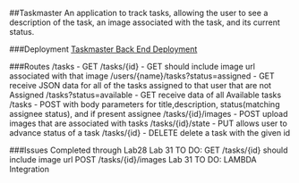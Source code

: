 ##Taskmaster
An application to track tasks, allowing the user to see a description of the task, an image associated with the task,
 and its current status.

###Deployment
[Taskmaster Back End Deployment](taskmastereb-dev.us-west-2.elasticbeanstalk.com)

###Routes
    /tasks            - GET
    /tasks/{id}       - GET should include image url associated with that image
    /users/{name}/tasks?status=assigned
                      - GET receive JSON data for all of the tasks assigned to that user that are not Assigned
    /tasks?status=available
                      - GET receive data of all Available tasks
    /tasks            - POST with body parameters for title,description, status(matching assignee status), and if present assignee
    /tasks/{id}/images
                      - POST upload images that are associated with tasks
    /tasks/{id}/state - PUT allows user to advance status of a task
    /tasks/{id}       - DELETE delete a task with the given id
                      
     
                      

###Issues
Completed through Lab28
Lab 31
TO DO: 
    GET  /tasks/{id} should include image url
    POST /tasks/{id}/images
Lab 31
TO DO:
    LAMBDA Integration

